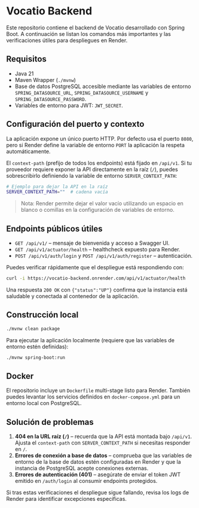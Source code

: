# Vocatio Backend

Este repositorio contiene el backend de Vocatio desarrollado con Spring Boot. A continuación se listan los comandos más importantes y las verificaciones útiles para despliegues en Render.

## Requisitos

* Java 21
* Maven Wrapper (`./mvnw`)
* Base de datos PostgreSQL accesible mediante las variables de entorno `SPRING_DATASOURCE_URL`, `SPRING_DATASOURCE_USERNAME` y `SPRING_DATASOURCE_PASSWORD`.
* Variables de entorno para JWT: `JWT_SECRET`.

## Configuración del puerto y contexto

La aplicación expone un único puerto HTTP. Por defecto usa el puerto `8080`, pero si Render define la variable de entorno `PORT` la aplicación la respeta automáticamente.

El `context-path` (prefijo de todos los endpoints) está fijado en `/api/v1`. Si tu proveedor requiere exponer la API directamente en la raíz (`/`), puedes sobrescribirlo definiendo la variable de entorno `SERVER_CONTEXT_PATH`:

```bash
# Ejemplo para dejar la API en la raíz
SERVER_CONTEXT_PATH=""  # cadena vacía
```

> Nota: Render permite dejar el valor vacío utilizando un espacio en blanco o comillas en la configuración de variables de entorno.

## Endpoints públicos útiles

* `GET /api/v1/` – mensaje de bienvenida y acceso a Swagger UI.
* `GET /api/v1/actuator/health` – healthcheck expuesto para Render.
* `POST /api/v1/auth/login` y `POST /api/v1/auth/register` – autenticación.

Puedes verificar rápidamente que el despliegue está respondiendo con:

```bash
curl -i https://vocatio-backend.onrender.com/api/v1/actuator/health
```

Una respuesta `200 OK` con `{"status":"UP"}` confirma que la instancia está saludable y conectada al contenedor de la aplicación.

## Construcción local

```bash
./mvnw clean package
```

Para ejecutar la aplicación localmente (requiere que las variables de entorno estén definidas):

```bash
./mvnw spring-boot:run
```

## Docker

El repositorio incluye un `Dockerfile` multi-stage listo para Render. También puedes levantar los servicios definidos en `docker-compose.yml` para un entorno local con PostgreSQL.

## Solución de problemas

1. **404 en la URL raíz (`/`)** – recuerda que la API está montada bajo `/api/v1`. Ajusta el `context-path` con `SERVER_CONTEXT_PATH` si necesitas responder en `/`.
2. **Errores de conexión a base de datos** – comprueba que las variables de entorno de la base de datos estén configuradas en Render y que la instancia de PostgreSQL acepte conexiones externas.
3. **Errores de autenticación (401)** – asegúrate de enviar el token JWT emitido en `/auth/login` al consumir endpoints protegidos.

Si tras estas verificaciones el despliegue sigue fallando, revisa los logs de Render para identificar excepciones específicas.
